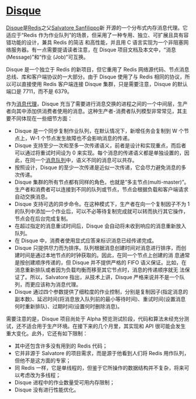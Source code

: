 # [Disque](https://github.com/antirez/disque)

[Disque](https://github.com/antirez/disque)是[Redis](http://www.redis.cn/)之父[Salvatore Sanfilippo](http://www.invece.org/)新 开源的一个分布式内存消息代理。它适应于“Redis 作为作业队列”的场景，但采用了一种专用、独立、可扩展且具有容错功能的设计，兼具 Redis 的简洁 和高性能，并且用 C 语言实现为一个非阻塞网络服务器。有一点需要提请读者注意，在 Disque 项目文档及本文中，“消息(Message)”和“作业 (Job)”可互换。

Disque 是一个独立于 Redis 的新项目，但它重用了 Redis 网络源代码、节点消息总线、库和客户端协议的一大部分。由于 Disque 使用了与 Redis 相同的协议，所以可以直接使用 Redis 客户端连接 Disque 集群，只是需要注意，Disque 的默认端口是 7711，而不是 6379。

作为[消息代理](http://en.wikipedia.org/wiki/Message_broker)，Disque 充当了需要进行消息交换的进程之间的一个中间层，生产者向其中添加供消费者使用的消息。这种生产者-消费者队列模型非常常见，其主要不同体现在一些细节方面：

- Disque 是一个同步复制作业队列，在默认情况下，新增任务会复制到 W 个节点上，W-1 个节点发生故障也不会影响消息的传递。
- Disque 支持至少一次和至多一次传递语义，前者是设计和实现重点，而后者可以通过将重试时间设为 0 来实现。每个消息的传递语义都是单独设置的，因此，在同一个[消息队列](http://en.wikipedia.org/wiki/Message_queue)中，语义不同的消息可以共存。
- 按照设计，Disque 的至少一次传递是近似一次传递，它会尽力避免消息的多次传递。
- Disque 集群的所有节点都有同样的角色，也就是“多主节点(multi-master)”。生产者和消费者可以连接到不同的队列或节点，节点会根据负载和客户端请求自动交换消息。
- Disque 支持可选的异步命令。在这种模式下，生产者在向一个复制因子不为 1 的队列中添加一个作业后，可以不必等待复制完成就可以转而执行其它操作，节点会在后台完成复制。
- 在超过指定的消息重试时间后，Disque 会自动将未收到响应的消息重新放入队列。
- 在 Disque 中，消费者使用显式应答来标识消息已经传递完成。
- Disque 只提供尽力而为排序。队列根据消息创建时间对消息进行排序，而创建时间是通过本地节点的时钟获取的。因此，在同一个节点上创建的消 息通常是按创建顺序传递的，但 Disque 并不提供严格的 FIFO 语义保证。比如，在消息重新排队或者因为负载均衡而移至其它节点时，消息的传递顺序就无 法保证了。所以，Salvatore 指出，从技术上讲，Disque 严格来说并不是一个队列，而更应该称为消息代理。
- Disque 通过四个参数提供了细粒度的作业控制，分别是复制因子(指定消息的副本数)、延迟时间(将消息放入队列前的最小等待时间)、重试时间(设置消息何时重新排队)、过期时间(设置何时删除消息)。

需要注意的是，Disque 项目尚处于 Alpha 预览测试阶段，代码和算法未经充分测试，还不适合用于生产环境。在接下来的几个月里，其实现和 API 很可能会发生重大变化。此外，它还有如下限制：

- 其中还包含许多没有用到的 Redis 代码；
- 它并非源于 Salvatore 的项目需求，而是源于他看到人们将 Redis 用作队列，但他不是这方面的专家；
- 同 Redis 一样，它是单线程的，但鉴于它所操作的数据结构并不复杂，将来可以考虑改为多线程；
- Disque 进程中的作业数量受可用内存限制；
- Disque 没有进行性能优化。
